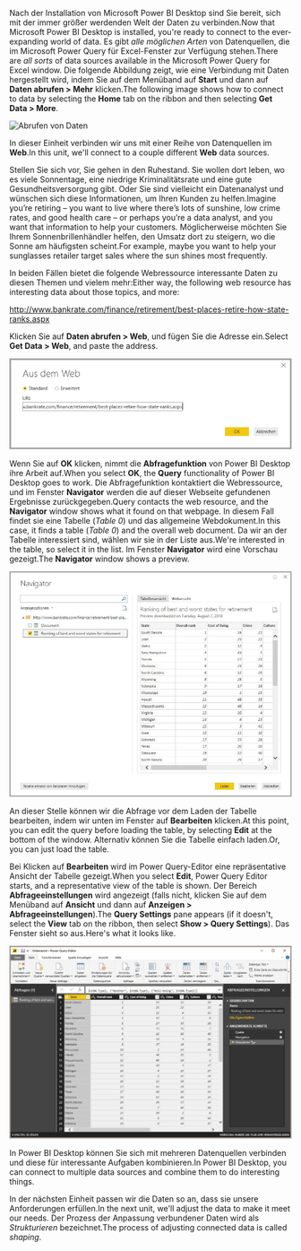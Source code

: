 <span data-ttu-id="4470c-101">Nach der Installation von Microsoft Power BI Desktop sind Sie bereit, sich mit der immer größer werdenden Welt der Daten zu verbinden.</span><span class="sxs-lookup"><span data-stu-id="4470c-101">Now that Microsoft Power BI Desktop is installed, you're ready to connect to the ever-expanding world of data.</span></span> <span data-ttu-id="4470c-102">Es gibt *alle möglichen Arten* von Datenquellen, die im Microsoft Power Query für Excel-Fenster zur Verfügung stehen.</span><span class="sxs-lookup"><span data-stu-id="4470c-102">There are *all sorts* of data sources available in the Microsoft Power Query for Excel window.</span></span> <span data-ttu-id="4470c-103">Die folgende Abbildung zeigt, wie eine Verbindung mit Daten hergestellt wird, indem Sie auf dem Menüband auf **Start** und dann auf **Daten abrufen \> Mehr** klicken.</span><span class="sxs-lookup"><span data-stu-id="4470c-103">The following image shows how to connect to data by selecting the **Home** tab on the ribbon and then selecting **Get Data \> More**.</span></span>

![Abrufen von Daten](../media/TC-DesktopIntro.gif)

<span data-ttu-id="4470c-105">In dieser Einheit verbinden wir uns mit einer Reihe von Datenquellen im **Web**.</span><span class="sxs-lookup"><span data-stu-id="4470c-105">In this unit, we'll connect to a couple different **Web** data sources.</span></span>

<span data-ttu-id="4470c-106">Stellen Sie sich vor, Sie gehen in den Ruhestand. Sie wollen dort leben, wo es viele Sonnentage, eine niedrige Kriminalitätsrate und eine gute Gesundheitsversorgung gibt. Oder Sie sind vielleicht ein Datenanalyst und wünschen sich diese Informationen, um Ihren Kunden zu helfen.</span><span class="sxs-lookup"><span data-stu-id="4470c-106">Imagine you’re retiring – you want to live where there’s lots of sunshine, low crime rates, and good health care – or perhaps you’re a data analyst, and you want that information to help your customers.</span></span> <span data-ttu-id="4470c-107">Möglicherweise möchten Sie Ihrem Sonnenbrillenhändler helfen, den Umsatz dort zu steigern, wo die Sonne am häufigsten scheint.</span><span class="sxs-lookup"><span data-stu-id="4470c-107">For example, maybe you want to help your sunglasses retailer target sales where the sun shines most frequently.</span></span>

<span data-ttu-id="4470c-108">In beiden Fällen bietet die folgende Webressource interessante Daten zu diesen Themen und vielem mehr:</span><span class="sxs-lookup"><span data-stu-id="4470c-108">Either way, the following web resource has interesting data about those topics, and more:</span></span>

<http://www.bankrate.com/finance/retirement/best-places-retire-how-state-ranks.aspx>

<span data-ttu-id="4470c-109">Klicken Sie auf **Daten abrufen \> Web**, und fügen Sie die Adresse ein.</span><span class="sxs-lookup"><span data-stu-id="4470c-109">Select **Get Data \> Web**, and paste the address.</span></span>

![Herstellen einer Verbindung mit Webdaten](../media/pbid-getdata_01.jpg)

<span data-ttu-id="4470c-111">Wenn Sie auf **OK** klicken, nimmt die **Abfragefunktion** von Power BI Desktop ihre Arbeit auf.</span><span class="sxs-lookup"><span data-stu-id="4470c-111">When you select **OK**, the **Query** functionality of Power BI Desktop goes to work.</span></span> <span data-ttu-id="4470c-112">Die Abfragefunktion kontaktiert die Webressource, und im Fenster **Navigator** werden die auf dieser Webseite gefundenen Ergebnisse zurückgegeben.</span><span class="sxs-lookup"><span data-stu-id="4470c-112">Query contacts the web resource, and the **Navigator** window shows what it found on that webpage.</span></span> <span data-ttu-id="4470c-113">In diesem Fall findet sie eine Tabelle (*Table 0*) und das allgemeine Webdokument.</span><span class="sxs-lookup"><span data-stu-id="4470c-113">In this case, it finds a table (*Table 0*) and the overall web document.</span></span> <span data-ttu-id="4470c-114">Da wir an der Tabelle interessiert sind, wählen wir sie in der Liste aus.</span><span class="sxs-lookup"><span data-stu-id="4470c-114">We're interested in the table, so select it in the list.</span></span> <span data-ttu-id="4470c-115">Im Fenster **Navigator** wird eine Vorschau gezeigt.</span><span class="sxs-lookup"><span data-stu-id="4470c-115">The **Navigator** window shows a preview.</span></span>

![Das Fenster „Navigator“](../media/pbid-getdata_02.jpg)

<span data-ttu-id="4470c-117">An dieser Stelle können wir die Abfrage vor dem Laden der Tabelle bearbeiten, indem wir unten im Fenster auf **Bearbeiten** klicken.</span><span class="sxs-lookup"><span data-stu-id="4470c-117">At this point, you can edit the query before loading the table, by selecting **Edit** at the bottom of the window.</span></span> <span data-ttu-id="4470c-118">Alternativ können Sie die Tabelle einfach laden.</span><span class="sxs-lookup"><span data-stu-id="4470c-118">Or, you can just load the table.</span></span>

<span data-ttu-id="4470c-119">Bei Klicken auf **Bearbeiten** wird im Power Query-Editor eine repräsentative Ansicht der Tabelle gezeigt.</span><span class="sxs-lookup"><span data-stu-id="4470c-119">When you select **Edit**, Power Query Editor starts, and a representative view of the table is shown.</span></span> <span data-ttu-id="4470c-120">Der Bereich **Abfrageeinstellungen** wird angezeigt (falls nicht, klicken Sie auf dem Menüband auf **Ansicht** und dann auf **Anzeigen \> Abfrageeinstellungen**).</span><span class="sxs-lookup"><span data-stu-id="4470c-120">The **Query Settings** pane appears (if it doesn't, select the **View** tab on the ribbon, then select **Show \> Query Settings**).</span></span> <span data-ttu-id="4470c-121">Das Fenster sieht so aus.</span><span class="sxs-lookup"><span data-stu-id="4470c-121">Here's what it looks like.</span></span>

![Fenster des Power Query-Editors](../media/pbid-getdata_03.jpg)

<span data-ttu-id="4470c-123">In Power BI Desktop können Sie sich mit mehreren Datenquellen verbinden und diese für interessante Aufgaben kombinieren.</span><span class="sxs-lookup"><span data-stu-id="4470c-123">In Power BI Desktop, you can connect to multiple data sources and combine them to do interesting things.</span></span> 

<span data-ttu-id="4470c-124">In der nächsten Einheit passen wir die Daten so an, dass sie unsere Anforderungen erfüllen.</span><span class="sxs-lookup"><span data-stu-id="4470c-124">In the next unit, we'll adjust the data to make it meet our needs.</span></span> <span data-ttu-id="4470c-125">Der Prozess der Anpassung verbundener Daten wird als *Strukturieren* bezeichnet.</span><span class="sxs-lookup"><span data-stu-id="4470c-125">The process of adjusting connected data is called *shaping*.</span></span>